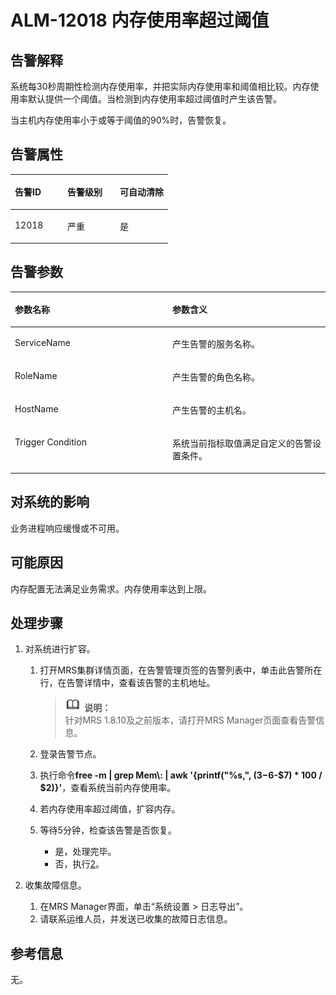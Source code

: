 # ALM-12018 内存使用率超过阈值<a name="ZH-CN_TOPIC_0191883075"></a>

## 告警解释<a name="zh-cn_topic_0191813923_section29104691105752"></a>

系统每30秒周期性检测内存使用率，并把实际内存使用率和阈值相比较。内存使用率默认提供一个阈值。当检测到内存使用率超过阈值时产生该告警。

当主机内存使用率小于或等于阈值的90%时，告警恢复。

## 告警属性<a name="zh-cn_topic_0191813923_section40132067105759"></a>

<a name="zh-cn_topic_0191813923_table62445037105735"></a>
<table><thead align="left"><tr id="zh-cn_topic_0191813923_row50239761105735"><th class="cellrowborder" valign="top" width="33.33333333333333%" id="mcps1.1.4.1.1"><p id="zh-cn_topic_0191813923_p42888830105735"><a name="zh-cn_topic_0191813923_p42888830105735"></a><a name="zh-cn_topic_0191813923_p42888830105735"></a><strong id="zh-cn_topic_0191813923_b50455152105735"><a name="zh-cn_topic_0191813923_b50455152105735"></a><a name="zh-cn_topic_0191813923_b50455152105735"></a>告警ID</strong></p>
</th>
<th class="cellrowborder" valign="top" width="33.33333333333333%" id="mcps1.1.4.1.2"><p id="zh-cn_topic_0191813923_p60335505105735"><a name="zh-cn_topic_0191813923_p60335505105735"></a><a name="zh-cn_topic_0191813923_p60335505105735"></a><strong id="zh-cn_topic_0191813923_b6148633105735"><a name="zh-cn_topic_0191813923_b6148633105735"></a><a name="zh-cn_topic_0191813923_b6148633105735"></a>告警级别</strong></p>
</th>
<th class="cellrowborder" valign="top" width="33.33333333333333%" id="mcps1.1.4.1.3"><p id="zh-cn_topic_0191813923_p28277271105735"><a name="zh-cn_topic_0191813923_p28277271105735"></a><a name="zh-cn_topic_0191813923_p28277271105735"></a><strong id="zh-cn_topic_0191813923_b53168855105735"><a name="zh-cn_topic_0191813923_b53168855105735"></a><a name="zh-cn_topic_0191813923_b53168855105735"></a>可自动清除</strong></p>
</th>
</tr>
</thead>
<tbody><tr id="zh-cn_topic_0191813923_row8757654105735"><td class="cellrowborder" valign="top" width="33.33333333333333%" headers="mcps1.1.4.1.1 "><p id="zh-cn_topic_0191813923_p38281406105735"><a name="zh-cn_topic_0191813923_p38281406105735"></a><a name="zh-cn_topic_0191813923_p38281406105735"></a>12018</p>
</td>
<td class="cellrowborder" valign="top" width="33.33333333333333%" headers="mcps1.1.4.1.2 "><p id="zh-cn_topic_0191813923_p13786166105735"><a name="zh-cn_topic_0191813923_p13786166105735"></a><a name="zh-cn_topic_0191813923_p13786166105735"></a>严重</p>
</td>
<td class="cellrowborder" valign="top" width="33.33333333333333%" headers="mcps1.1.4.1.3 "><p id="zh-cn_topic_0191813923_p42937638105735"><a name="zh-cn_topic_0191813923_p42937638105735"></a><a name="zh-cn_topic_0191813923_p42937638105735"></a>是</p>
</td>
</tr>
</tbody>
</table>

## 告警参数<a name="zh-cn_topic_0191813923_section4770107710588"></a>

<a name="zh-cn_topic_0191813923_table28807923105735"></a>
<table><thead align="left"><tr id="zh-cn_topic_0191813923_row3599421105735"><th class="cellrowborder" valign="top" width="50%" id="mcps1.1.3.1.1"><p id="zh-cn_topic_0191813923_p23117664105735"><a name="zh-cn_topic_0191813923_p23117664105735"></a><a name="zh-cn_topic_0191813923_p23117664105735"></a><strong id="zh-cn_topic_0191813923_b6732385105735"><a name="zh-cn_topic_0191813923_b6732385105735"></a><a name="zh-cn_topic_0191813923_b6732385105735"></a>参数名称</strong></p>
</th>
<th class="cellrowborder" valign="top" width="50%" id="mcps1.1.3.1.2"><p id="zh-cn_topic_0191813923_p8452295105735"><a name="zh-cn_topic_0191813923_p8452295105735"></a><a name="zh-cn_topic_0191813923_p8452295105735"></a><strong id="zh-cn_topic_0191813923_b8961799105735"><a name="zh-cn_topic_0191813923_b8961799105735"></a><a name="zh-cn_topic_0191813923_b8961799105735"></a>参数含义</strong></p>
</th>
</tr>
</thead>
<tbody><tr id="zh-cn_topic_0191813923_row13547331105735"><td class="cellrowborder" valign="top" width="50%" headers="mcps1.1.3.1.1 "><p id="zh-cn_topic_0191813923_p23591994105735"><a name="zh-cn_topic_0191813923_p23591994105735"></a><a name="zh-cn_topic_0191813923_p23591994105735"></a>ServiceName</p>
</td>
<td class="cellrowborder" valign="top" width="50%" headers="mcps1.1.3.1.2 "><p id="zh-cn_topic_0191813923_p31903382105735"><a name="zh-cn_topic_0191813923_p31903382105735"></a><a name="zh-cn_topic_0191813923_p31903382105735"></a>产生告警的服务名称。</p>
</td>
</tr>
<tr id="zh-cn_topic_0191813923_row18694990105735"><td class="cellrowborder" valign="top" width="50%" headers="mcps1.1.3.1.1 "><p id="zh-cn_topic_0191813923_p37899196105735"><a name="zh-cn_topic_0191813923_p37899196105735"></a><a name="zh-cn_topic_0191813923_p37899196105735"></a>RoleName</p>
</td>
<td class="cellrowborder" valign="top" width="50%" headers="mcps1.1.3.1.2 "><p id="zh-cn_topic_0191813923_p49936002105735"><a name="zh-cn_topic_0191813923_p49936002105735"></a><a name="zh-cn_topic_0191813923_p49936002105735"></a>产生告警的角色名称。</p>
</td>
</tr>
<tr id="zh-cn_topic_0191813923_row46770838105735"><td class="cellrowborder" valign="top" width="50%" headers="mcps1.1.3.1.1 "><p id="zh-cn_topic_0191813923_p30341524105735"><a name="zh-cn_topic_0191813923_p30341524105735"></a><a name="zh-cn_topic_0191813923_p30341524105735"></a>HostName</p>
</td>
<td class="cellrowborder" valign="top" width="50%" headers="mcps1.1.3.1.2 "><p id="zh-cn_topic_0191813923_p41744383105735"><a name="zh-cn_topic_0191813923_p41744383105735"></a><a name="zh-cn_topic_0191813923_p41744383105735"></a>产生告警的主机名。</p>
</td>
</tr>
<tr id="zh-cn_topic_0191813923_row40155128105735"><td class="cellrowborder" valign="top" width="50%" headers="mcps1.1.3.1.1 "><p id="zh-cn_topic_0191813923_p31339953105735"><a name="zh-cn_topic_0191813923_p31339953105735"></a><a name="zh-cn_topic_0191813923_p31339953105735"></a>Trigger Condition</p>
</td>
<td class="cellrowborder" valign="top" width="50%" headers="mcps1.1.3.1.2 "><p id="zh-cn_topic_0191813923_p55508234105735"><a name="zh-cn_topic_0191813923_p55508234105735"></a><a name="zh-cn_topic_0191813923_p55508234105735"></a>系统当前指标取值满足自定义的告警设置条件。</p>
</td>
</tr>
</tbody>
</table>

## 对系统的影响<a name="zh-cn_topic_0191813923_section5366954105820"></a>

业务进程响应缓慢或不可用。

## 可能原因<a name="zh-cn_topic_0191813923_section43113673105831"></a>

内存配置无法满足业务需求。内存使用率达到上限。

## 处理步骤<a name="zh-cn_topic_0191813923_section40700895105840"></a>

1.  对系统进行扩容。
    1.  打开MRS集群详情页面，在告警管理页签的告警列表中，单击此告警所在行，在告警详情中，查看该告警的主机地址。

        >![](public_sys-resources/icon-note.gif) **说明：**   
        >针对MRS 1.8.10及之前版本，请打开MRS Manager页面查看告警信息。  

    2.  登录告警节点。
    3.  执行命令**free -m | grep Mem\\: | awk '\{printf\("%s,", \($3-$6-$7\) \* 100 / $2\)\}'**，查看系统当前内存使用率。
    4.  若内存使用率超过阈值，扩容内存。
    5.  等待5分钟，检查该告警是否恢复。
        -   是，处理完毕。
        -   否，执行[2](#zh-cn_topic_0191813923_li572522141314)。

2.  <a name="zh-cn_topic_0191813923_li572522141314"></a>收集故障信息。
    1.  在MRS Manager界面，单击“系统设置 \> 日志导出”。
    2.  请联系运维人员，并发送已收集的故障日志信息。


## **参考信息**<a name="zh-cn_topic_0191813923_section13081136172452"></a>

无。

